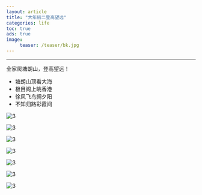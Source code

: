 ```yaml
---
layout: article
title: "大年初二登高望远"
categories: life
toc: true
ads: true
image:
     teaser: /teaser/bk.jpg
---
```


---

全家爬塘朗山，登高望远！
* 塘朗山顶看大海
* 极目阁上眺香港
* 徐风飞鸟拥夕阳
* 不知归路彩霞间

![3](https://github.com/storage201602/storage201602/blob/master/myhome2016/_posts/life/2016-02-09-2121life.md/0209_76.jpg?raw=true)

![3](https://github.com/storage201602/storage201602/blob/master/myhome2016/_posts/life/2016-02-09-2121life.md/0209_77.jpg?raw=true)

![3](https://github.com/storage201602/storage201602/blob/master/myhome2016/_posts/life/2016-02-09-2121life.md/0209_78.jpg?raw=true)

![3](https://github.com/storage201602/storage201602/blob/master/myhome2016/_posts/life/2016-02-09-2121life.md/0209_79.jpg?raw=true)

![3](https://github.com/storage201602/storage201602/blob/master/myhome2016/_posts/life/2016-02-09-2121life.md/0209_80.jpg?raw=true)

![3](https://github.com/storage201602/storage201602/blob/master/myhome2016/_posts/life/2016-02-09-2121life.md/0209_81.jpg?raw=true)

![3](https://github.com/storage201602/storage201602/blob/master/myhome2016/_posts/life/2016-02-09-2121life.md/0209_82.jpg?raw=true)